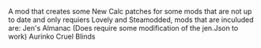 A mod that creates some New Calc patches for some mods that are not up to date and only requiers Lovely and Steamodded, mods that are inculuded are:
Jen's Almanac (Does require some modification of the jen.Json to work)
Aurinko
Cruel Blinds